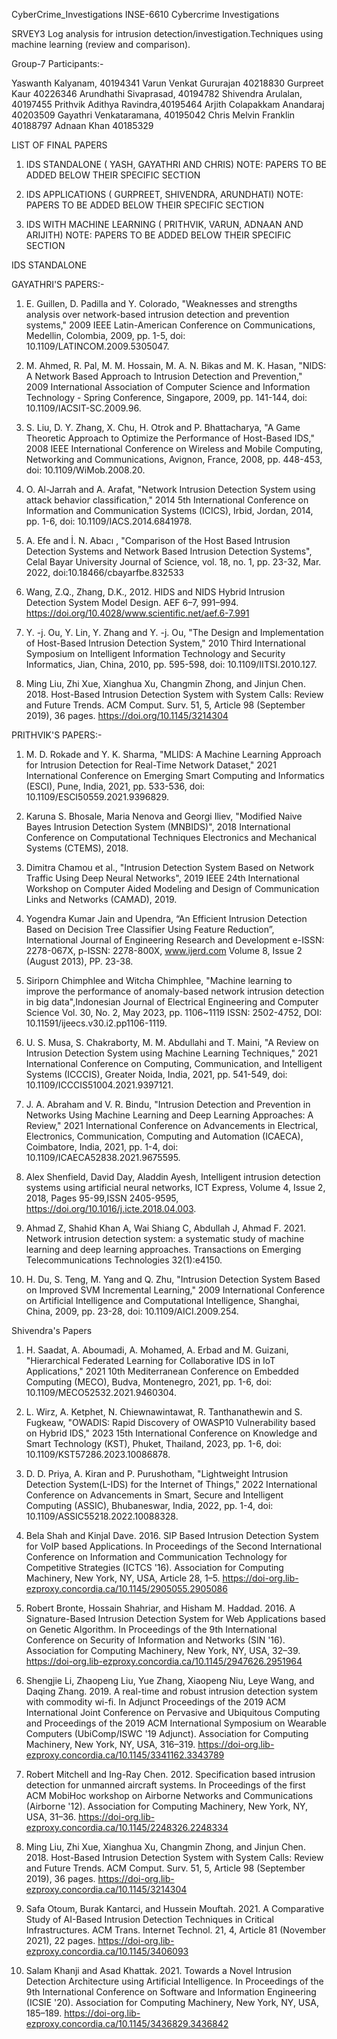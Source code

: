 CyberCrime_Investigations
INSE-6610 Cybercrime Investigations

SRVEY3 Log analysis for intrusion detection/investigation.Techniques using machine learning (review and comparison).



Group-7 Participants:- 



Yaswanth Kalyanam, 40194341 
Varun Venkat Gururajan 40218830 
Gurpreet Kaur 40226346 
Arundhathi Sivaprasad, 40194782 
Shivendra Arulalan, 40197455 
Prithvik Adithya Ravindra,40195464 
Arjith Colapakkam Anandaraj 40203509 
Gayathri Venkataramana, 40195042 
Chris Melvin Franklin 40188797 
Adnaan Khan 40185329


LIST OF FINAL PAPERS 

1. IDS STANDALONE ( YASH, GAYATHRI AND CHRIS)
NOTE: PAPERS TO BE ADDED BELOW THEIR SPECIFIC SECTION
   
2. IDS APPLICATIONS ( GURPREET, SHIVENDRA, ARUNDHATI)
NOTE: PAPERS TO BE ADDED BELOW THEIR SPECIFIC SECTION

3. IDS WITH MACHINE LEARNING ( PRITHVIK, VARUN, ADNAAN AND ARIJITH)
NOTE: PAPERS TO BE ADDED BELOW THEIR SPECIFIC SECTION


IDS STANDALONE

GAYATHRI'S PAPERS:-
1. E. Guillen, D. Padilla and Y. Colorado, "Weaknesses and strengths analysis over network-based intrusion detection and prevention systems," 2009 IEEE Latin-American Conference on Communications, Medellin, Colombia, 2009, pp. 1-5, doi: 10.1109/LATINCOM.2009.5305047.

2. M. Ahmed, R. Pal, M. M. Hossain, M. A. N. Bikas and M. K. Hasan, "NIDS: A Network Based Approach to Intrusion Detection and Prevention," 2009 International Association of Computer Science and Information Technology - Spring Conference, Singapore, 2009, pp. 141-144, doi: 10.1109/IACSIT-SC.2009.96.

3. S. Liu, D. Y. Zhang, X. Chu, H. Otrok and P. Bhattacharya, "A Game Theoretic Approach to Optimize the Performance of Host-Based IDS," 2008 IEEE International Conference on Wireless and Mobile Computing, Networking and Communications, Avignon, France, 2008, pp. 448-453, doi: 10.1109/WiMob.2008.20.

4. O. Al-Jarrah and A. Arafat, "Network Intrusion Detection System using attack behavior classification," 2014 5th International Conference on Information and Communication Systems (ICICS), Irbid, Jordan, 2014, pp. 1-6, doi: 10.1109/IACS.2014.6841978.

5. A. Efe and İ. N. Abacı , "Comparison of the Host Based Intrusion Detection Systems and Network Based Intrusion Detection Systems", Celal Bayar University Journal of Science, vol. 18, no. 1, pp. 23-32, Mar. 2022, doi:10.18466/cbayarfbe.832533

6. Wang, Z.Q., Zhang, D.K., 2012. HIDS and NIDS Hybrid Intrusion Detection System Model Design. AEF 6–7, 991–994. https://doi.org/10.4028/www.scientific.net/aef.6-7.991

7. Y. -j. Ou, Y. Lin, Y. Zhang and Y. -j. Ou, "The Design and Implementation of Host-Based Intrusion Detection System," 2010 Third International Symposium on Intelligent Information Technology and Security Informatics, Jian, China, 2010, pp. 595-598, doi: 10.1109/IITSI.2010.127.

8. Ming Liu, Zhi Xue, Xianghua Xu, Changmin Zhong, and Jinjun Chen. 2018. Host-Based Intrusion Detection System with System Calls: Review and Future Trends. ACM Comput. Surv. 51, 5, Article 98 (September 2019), 36 pages. https://doi.org/10.1145/3214304

PRITHVIK'S PAPERS:-

1.   M. D. Rokade and Y. K. Sharma, "MLIDS: A Machine Learning Approach for Intrusion Detection for Real-Time Network Dataset," 2021 International Conference on Emerging Smart Computing and Informatics (ESCI), Pune, India, 2021, pp. 533-536, doi: 10.1109/ESCI50559.2021.9396829.

2.   Karuna S. Bhosale, Maria Nenova and Georgi Iliev, "Modified Naive Bayes Intrusion Detection System (MNBIDS)", 2018 International Conference on Computational Techniques Electronics and Mechanical Systems (CTEMS), 2018.

3.   Dimitra Chamou et al., "Intrusion Detection System Based on Network Traffic Using Deep Neural Networks", 2019 IEEE 24th International Workshop on Computer Aided Modeling and Design of Communication Links and Networks (CAMAD), 2019.

4.   Yogendra Kumar Jain and Upendra, “An Efficient Intrusion Detection Based on Decision Tree Classifier Using Feature Reduction”, International Journal of Engineering Research and Development e-ISSN: 2278-067X, p-ISSN: 2278-800X, www.ijerd.com Volume 8, Issue 2
(August 2013), PP. 23-38.

5.   Siriporn Chimphlee and Witcha Chimphlee, "Machine learning to improve the performance of anomaly-based network intrusion detection in big data",Indonesian Journal of Electrical Engineering and Computer Science Vol. 30, No. 2, May 2023, pp. 1106~1119 ISSN: 2502-4752, DOI: 10.11591/ijeecs.v30.i2.pp1106-1119.

6.   U. S. Musa, S. Chakraborty, M. M. Abdullahi and T. Maini, "A Review on Intrusion Detection System using Machine Learning Techniques," 2021 International Conference on Computing, Communication, and Intelligent Systems (ICCCIS), Greater Noida, India, 2021, pp. 541-549, doi: 10.1109/ICCCIS51004.2021.9397121.

7.   J. A. Abraham and V. R. Bindu, "Intrusion Detection and Prevention in Networks Using Machine Learning and Deep Learning Approaches: A Review," 2021 International Conference on Advancements in Electrical, Electronics, Communication, Computing and Automation (ICAECA), Coimbatore, India, 2021, pp. 1-4, doi: 10.1109/ICAECA52838.2021.9675595.

8.   Alex Shenfield, David Day, Aladdin Ayesh, Intelligent intrusion detection systems using artificial neural networks, ICT Express, Volume 4, Issue 2, 2018, Pages 95-99,ISSN 2405-9595, https://doi.org/10.1016/j.icte.2018.04.003.

9.   Ahmad Z, Shahid Khan A, Wai Shiang C, Abdullah J, Ahmad F. 2021. Network intrusion detection system: a systematic study of machine learning and deep learning approaches. Transactions on Emerging Telecommunications Technologies 32(1):e4150.

10.   H. Du, S. Teng, M. Yang and Q. Zhu, "Intrusion Detection System Based on Improved SVM Incremental Learning," 2009 International Conference on Artificial Intelligence and Computational Intelligence, Shanghai, China, 2009, pp. 23-28, doi: 10.1109/AICI.2009.254.

Shivendra's Papers 

1. H. Saadat, A. Aboumadi, A. Mohamed, A. Erbad and M. Guizani, "Hierarchical Federated Learning for Collaborative IDS in IoT Applications," 2021 10th Mediterranean Conference on Embedded Computing (MECO), Budva, Montenegro, 2021, pp. 1-6, doi: 10.1109/MECO52532.2021.9460304.

2. L. Wirz, A. Ketphet, N. Chiewnawintawat, R. Tanthanathewin and S. Fugkeaw, "OWADIS: Rapid Discovery of OWASP10 Vulnerability based on Hybrid IDS," 2023 15th International Conference on Knowledge and Smart Technology (KST), Phuket, Thailand, 2023, pp. 1-6, doi: 10.1109/KST57286.2023.10086878.

3. D. D. Priya, A. Kiran and P. Purushotham, "Lightweight Intrusion Detection System(L-IDS) for the Internet of Things," 2022 International Conference on Advancements in Smart, Secure and Intelligent Computing (ASSIC), Bhubaneswar, India, 2022, pp. 1-4, doi: 10.1109/ASSIC55218.2022.10088328.

4. Bela Shah and Kinjal Dave. 2016. SIP Based Intrusion Detection System for VoIP based Applications. In Proceedings of the Second International Conference on Information and Communication Technology for Competitive Strategies (ICTCS '16). Association for Computing Machinery, New York, NY, USA, Article 28, 1–5. https://doi-org.lib-ezproxy.concordia.ca/10.1145/2905055.2905086

5. Robert Bronte, Hossain Shahriar, and Hisham M. Haddad. 2016. A Signature-Based Intrusion Detection System for Web Applications based on Genetic Algorithm. In Proceedings of the 9th International Conference on Security of Information and Networks (SIN '16). Association for Computing Machinery, New York, NY, USA, 32–39. https://doi-org.lib-ezproxy.concordia.ca/10.1145/2947626.2951964

6. Shengjie Li, Zhaopeng Liu, Yue Zhang, Xiaopeng Niu, Leye Wang, and Daqing Zhang. 2019. A real-time and robust intrusion detection system with commodity wi-fi. In Adjunct Proceedings of the 2019 ACM International Joint Conference on Pervasive and Ubiquitous Computing and Proceedings of the 2019 ACM International Symposium on Wearable Computers (UbiComp/ISWC '19 Adjunct). Association for Computing Machinery, New York, NY, USA, 316–319. https://doi-org.lib-ezproxy.concordia.ca/10.1145/3341162.3343789

7. Robert Mitchell and Ing-Ray Chen. 2012. Specification based intrusion detection for unmanned aircraft systems. In Proceedings of the first ACM MobiHoc workshop on Airborne Networks and Communications (Airborne '12). Association for Computing Machinery, New York, NY, USA, 31–36. https://doi-org.lib-ezproxy.concordia.ca/10.1145/2248326.2248334

8. Ming Liu, Zhi Xue, Xianghua Xu, Changmin Zhong, and Jinjun Chen. 2018. Host-Based Intrusion Detection System with System Calls: Review and Future Trends. ACM Comput. Surv. 51, 5, Article 98 (September 2019), 36 pages. https://doi-org.lib-ezproxy.concordia.ca/10.1145/3214304

9. Safa Otoum, Burak Kantarci, and Hussein Mouftah. 2021. A Comparative Study of AI-Based Intrusion Detection Techniques in Critical Infrastructures. ACM Trans. Internet Technol. 21, 4, Article 81 (November 2021), 22 pages. https://doi-org.lib-ezproxy.concordia.ca/10.1145/3406093

10. Salam Khanji and Asad Khattak. 2021. Towards a Novel Intrusion Detection Architecture using Artificial Intelligence. In Proceedings of the 9th International Conference on Software and Information Engineering (ICSIE '20). Association for Computing Machinery, New York, NY, USA, 185–189. https://doi-org.lib-ezproxy.concordia.ca/10.1145/3436829.3436842
